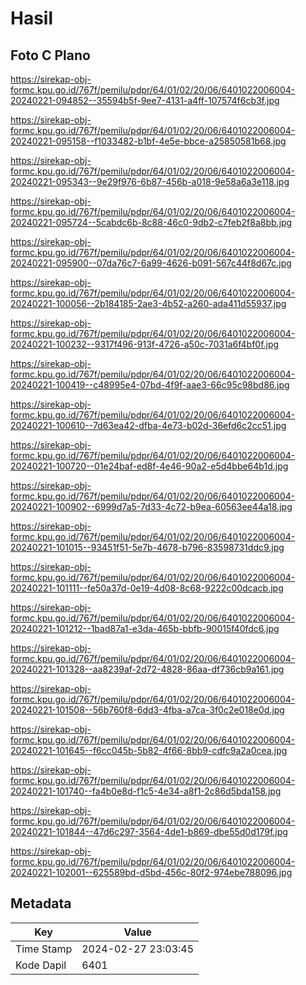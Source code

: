 # Hasil

## Foto C Plano

https://sirekap-obj-formc.kpu.go.id/767f/pemilu/pdpr/64/01/02/20/06/6401022006004-20240221-094852--35594b5f-9ee7-4131-a4ff-107574f6cb3f.jpg

https://sirekap-obj-formc.kpu.go.id/767f/pemilu/pdpr/64/01/02/20/06/6401022006004-20240221-095158--f1033482-b1bf-4e5e-bbce-a25850581b68.jpg

https://sirekap-obj-formc.kpu.go.id/767f/pemilu/pdpr/64/01/02/20/06/6401022006004-20240221-095343--9e29f976-6b87-456b-a018-9e58a6a3e118.jpg

https://sirekap-obj-formc.kpu.go.id/767f/pemilu/pdpr/64/01/02/20/06/6401022006004-20240221-095724--5cabdc6b-8c88-46c0-9db2-c7feb2f8a8bb.jpg

https://sirekap-obj-formc.kpu.go.id/767f/pemilu/pdpr/64/01/02/20/06/6401022006004-20240221-095900--07da76c7-6a99-4626-b091-567c44f8d67c.jpg

https://sirekap-obj-formc.kpu.go.id/767f/pemilu/pdpr/64/01/02/20/06/6401022006004-20240221-100056--2b184185-2ae3-4b52-a260-ada411d55937.jpg

https://sirekap-obj-formc.kpu.go.id/767f/pemilu/pdpr/64/01/02/20/06/6401022006004-20240221-100232--9317f496-913f-4726-a50c-7031a6f4bf0f.jpg

https://sirekap-obj-formc.kpu.go.id/767f/pemilu/pdpr/64/01/02/20/06/6401022006004-20240221-100419--c48995e4-07bd-4f9f-aae3-66c95c98bd86.jpg

https://sirekap-obj-formc.kpu.go.id/767f/pemilu/pdpr/64/01/02/20/06/6401022006004-20240221-100610--7d63ea42-dfba-4e73-b02d-36efd6c2cc51.jpg

https://sirekap-obj-formc.kpu.go.id/767f/pemilu/pdpr/64/01/02/20/06/6401022006004-20240221-100720--01e24baf-ed8f-4e46-90a2-e5d4bbe64b1d.jpg

https://sirekap-obj-formc.kpu.go.id/767f/pemilu/pdpr/64/01/02/20/06/6401022006004-20240221-100902--6999d7a5-7d33-4c72-b9ea-60563ee44a18.jpg

https://sirekap-obj-formc.kpu.go.id/767f/pemilu/pdpr/64/01/02/20/06/6401022006004-20240221-101015--93451f51-5e7b-4678-b796-83598731ddc9.jpg

https://sirekap-obj-formc.kpu.go.id/767f/pemilu/pdpr/64/01/02/20/06/6401022006004-20240221-101111--fe50a37d-0e19-4d08-8c68-9222c00dcacb.jpg

https://sirekap-obj-formc.kpu.go.id/767f/pemilu/pdpr/64/01/02/20/06/6401022006004-20240221-101212--1bad87a1-e3da-465b-bbfb-90015f40fdc6.jpg

https://sirekap-obj-formc.kpu.go.id/767f/pemilu/pdpr/64/01/02/20/06/6401022006004-20240221-101328--aa8239af-2d72-4828-86aa-df736cb9a161.jpg

https://sirekap-obj-formc.kpu.go.id/767f/pemilu/pdpr/64/01/02/20/06/6401022006004-20240221-101508--56b760f8-6dd3-4fba-a7ca-3f0c2e018e0d.jpg

https://sirekap-obj-formc.kpu.go.id/767f/pemilu/pdpr/64/01/02/20/06/6401022006004-20240221-101645--f6cc045b-5b82-4f66-8bb9-cdfc9a2a0cea.jpg

https://sirekap-obj-formc.kpu.go.id/767f/pemilu/pdpr/64/01/02/20/06/6401022006004-20240221-101740--fa4b0e8d-f1c5-4e34-a8f1-2c86d5bda158.jpg

https://sirekap-obj-formc.kpu.go.id/767f/pemilu/pdpr/64/01/02/20/06/6401022006004-20240221-101844--47d6c297-3564-4de1-b869-dbe55d0d179f.jpg

https://sirekap-obj-formc.kpu.go.id/767f/pemilu/pdpr/64/01/02/20/06/6401022006004-20240221-102001--625589bd-d5bd-456c-80f2-974ebe788096.jpg


## Metadata

| Key        | Value               |
| ---------- | ------------------- |
| Time Stamp | 2024-02-27 23:03:45 |
| Kode Dapil | 6401                |



